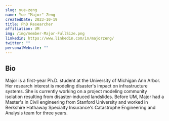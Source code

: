 ```yaml
---
slug: yue-zeng
name: Yue "Major" Zeng
createdDate: 2023-10-19
title: PhD Researcher
affiliation: UM
img: /img/member-Major-FullSize.png
linkedin: https://www.linkedin.com/in/majorzeng/
twitter: ""
personalWebsite: ""
---
```


## Bio
Major is a first-year Ph.D. student at the University of Michigan Ann Arbor. Her research interest is modeling disaster's impact on infrastructure systems. She is currently working on a project modeling community isolation resulting from disaster-induced landslides. Before UM, Major had a Master's in Civil engineering from Stanford University and worked in Berkshire Hathaway Specialty Insurance's Catastrophe Engineering and Analysis team for three years. 